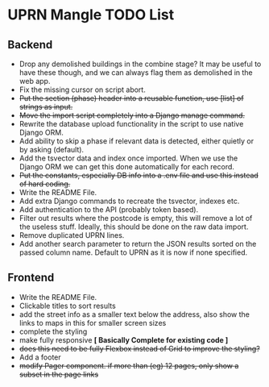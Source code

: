 # UPRN Mangle TODO List

## Backend

- Drop any demolished buildings in the combine stage? It may be useful to have
  these though, and we can always flag them as demolished in the web app.
- Fix the missing cursor on script abort.
- ~~Put the section (phase) header into a reusable function, use [list] of
  strings as input.~~
- ~~Move the import script completely into a Django manage command.~~
- Rewrite the database upload functionality in the script to use native Django
  ORM.
- Add ability to skip a phase if relevant data is detected, either quietly or by
  asking (default).
- Add the tsvector data and index once imported. When we use the Django ORM we
  can get this done automatically for each record.
- ~~Put the constants, especially DB info into a .env file and use this instead of
  hard coding.~~
- Write the README File.
- Add extra Django commands to recreate the tsvector, indexes etc.
- Add authentication to the API (probably token based).
- Filter out results where the postcode is empty, this will remove a lot of the
  useless stuff. Ideally, this should be done on the raw data import.
- Remove duplicated UPRN lines.
- Add another search parameter to return the JSON results sorted on the passed
  column name. Default to UPRN as it is now if none specified.

## Frontend

- Write the README File.
- Clickable titles to sort results
- add the street info as a smaller text below the address, also show the links
  to maps in this for smaller screen sizes
- complete the styling
- make fully responsive **[ Basically Complete for existing code ]**
- ~~does this need to be fully Flexbox instead of Grid to improve the
  styling?~~
- Add a footer
- ~~modify Pager component. if more than (eg) 12 pages, only show a subset in
  the page links~~
